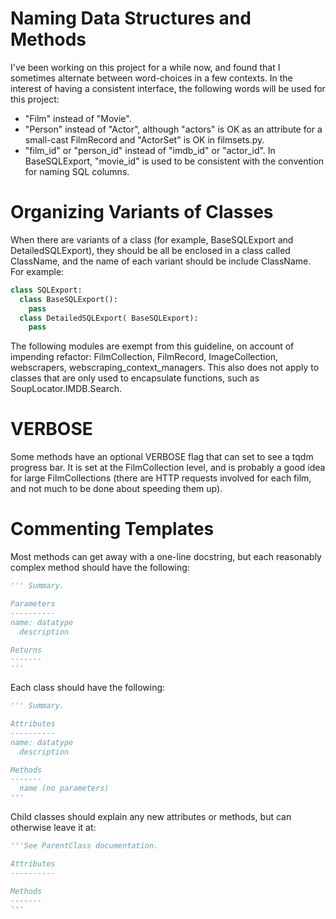 
# Naming Data Structures and Methods

I've been working on this project for a while now, and found that I sometimes alternate between word-choices in a few contexts.  In the interest of having a consistent interface, the following words will be used for this project:
+ "Film" instead of "Movie".
+ "Person" instead of "Actor", although "actors" is OK as an attribute for a small-cast FilmRecord and "ActorSet" is OK in filmsets.py.
+ "film_id" or "person_id" instead of "imdb_id" or "actor_id".  In BaseSQLExport, "movie_id" is used to be consistent with the convention for naming SQL columns.

# Organizing Variants of Classes

When there are variants of a class (for example,  BaseSQLExport and DetailedSQLExport), they should be all be enclosed in a class called ClassName, and the name of each variant should be include ClassName.  For example:
```python
class SQLExport:
  class BaseSQLExport():
    pass
  class DetailedSQLExport( BaseSQLExport):
    pass
```
The following modules are exempt from this guideline, on account of impending refactor: FilmCollection, FilmRecord, ImageCollection, webscrapers, webscraping_context_managers.  This also does not apply to classes that are only used to encapsulate functions, such as SoupLocator.IMDB.Search.

# VERBOSE

Some methods have an optional VERBOSE flag that can set to see a tqdm progress bar.  It is set at the FilmCollection level, and is probably a good idea for large FilmCollections (there are HTTP requests involved for each film, and not much to be done about speeding them up). 

# Commenting Templates

Most methods can get away with a one-line docstring, but each reasonably complex method should have the following:

```python
''' Summary.

Parameters
----------
name: datatype
  description

Returns
-------
'''
```

Each class should have the following:

```python
''' Summary.

Attributes
----------
name: datatype
  description

Methods
-------
  name (no parameters)
'''
```

Child classes should explain any new attributes or methods, but can otherwise leave it at:
```python
'''See ParentClass documentation.

Attributes
----------

Methods
-------
'''
```
